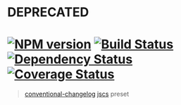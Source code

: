 # DEPRECATED

#  [![NPM version][npm-image]][npm-url] [![Build Status][travis-image]][travis-url] [![Dependency Status][daviddm-image]][daviddm-url] [![Coverage Status][coveralls-image]][coveralls-url]

> [conventional-changelog](https://github.com/ajoslin/conventional-changelog) [jscs](https://github.com/jscs-dev/node-jscs) preset


[npm-image]: https://badge.fury.io/js/conventional-changelog-jscs.svg
[npm-url]: https://npmjs.org/package/conventional-changelog-jscs
[travis-image]: https://travis-ci.org/stevemao/conventional-changelog-jscs.svg?branch=master
[travis-url]: https://travis-ci.org/stevemao/conventional-changelog-jscs
[daviddm-image]: https://david-dm.org/stevemao/conventional-changelog-jscs.svg?theme=shields.io
[daviddm-url]: https://david-dm.org/stevemao/conventional-changelog-jscs
[coveralls-image]: https://coveralls.io/repos/stevemao/conventional-changelog-jscs/badge.svg
[coveralls-url]: https://coveralls.io/r/stevemao/conventional-changelog-jscs
